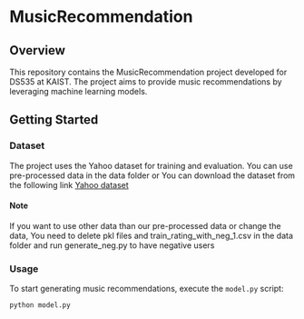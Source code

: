 # MusicRecommendation

## Overview
This repository contains the MusicRecommendation project developed for DS535 at KAIST. The project aims to provide music recommendations by leveraging machine learning models.

## Getting Started
### Dataset

The project uses the Yahoo dataset for training and evaluation. You can use pre-processed data in the data folder or  You can download the dataset from the following link 
[Yahoo dataset](https://drive.google.com/file/d/1NFe0jWa-RdP9wcSGRe6KXMbR0ENXlr_B/view)
#### Note
If you want to use other data than our pre-processed data or change the data, You need to delete pkl files and train_rating_with_neg_1.csv in the data folder and run generate_neg.py to have negative users

### Usage
To start generating music recommendations, execute the `model.py` script:

```bash
python model.py

